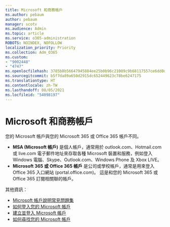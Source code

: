 ```yaml
---
title: Microsoft 和商務帳戶
ms.author: pebaum
author: pebaum
manager: scotv
ms.audience: Admin
ms.topic: article
ms.service: o365-administration
ROBOTS: NOINDEX, NOFOLLOW
localization_priority: Priority
ms.collection: Adm_O365
ms.custom:
- "9002448"
- "4747"
ms.openlocfilehash: 3785b8b56647945884ee25b0b96c21009c9b68117557ce6dd0d049b9d2eeb9eb
ms.sourcegitcommit: b5f7da89a650d2915dc652449623c78be6247175
ms.translationtype: HT
ms.contentlocale: zh-TW
ms.lasthandoff: 08/05/2021
ms.locfileid: "54098197"
---
```

# <a name="microsoft-and-business-accounts"></a>Microsoft 和商務帳戶

您的 Microsoft 帳戶與您的 Microsoft 365 或 Office 365 帳戶不同。

- **MSA (Microsoft 帳戶)** 是個人帳戶，通常用於 outlook.com、Hotmail.com 或 live.com 電子郵件地址來存取各種 Microsoft 裝置和服務，例如登入 Windows 電腦、Skype、Outlook.com、Windows Phone 及 Xbox LIVE。
- **Microsoft 365 或 Office 365 帳戶** 是公司或學校帳戶，通常是用來登入 Office 365 入口網站 (portal.office.com)。 這是和您的 Microsoft 365 或 Office 365 訂閱相關聯的帳戶。

其他資訊：

- [Microsoft 帳戶說明常見問題集](https://support.microsoft.com/hub/4294457/microsoft-account-help) 
- [如何登入您的 Microsoft 帳戶](https://support.microsoft.com/help/4028195/microsoft-account-how-to-sign-in)
- [建立並登入 Microsoft 帳戶](https://account.microsoft.com/account)
- [如何尋找您的 Microsoft 帳戶](https://support.microsoft.com/help/13811/microsoft-account-how-to-find)

